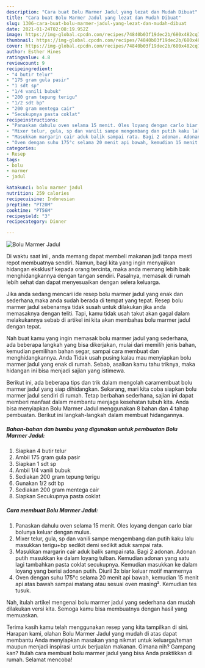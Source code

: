 ```yaml
---
description: "Cara buat Bolu Marmer Jadul yang lezat dan Mudah Dibuat"
title: "Cara buat Bolu Marmer Jadul yang lezat dan Mudah Dibuat"
slug: 1306-cara-buat-bolu-marmer-jadul-yang-lezat-dan-mudah-dibuat
date: 2021-01-24T02:08:19.952Z
image: https://img-global.cpcdn.com/recipes/74840b03f19dec2b/680x482cq70/bolu-marmer-jadul-foto-resep-utama.jpg
thumbnail: https://img-global.cpcdn.com/recipes/74840b03f19dec2b/680x482cq70/bolu-marmer-jadul-foto-resep-utama.jpg
cover: https://img-global.cpcdn.com/recipes/74840b03f19dec2b/680x482cq70/bolu-marmer-jadul-foto-resep-utama.jpg
author: Esther Hines
ratingvalue: 4.8
reviewcount: 9
recipeingredient:
- "4 butir telur"
- "175 gram gula pasir"
- "1 sdt sp"
- "1/4 vanili bubuk"
- "200 gram tepung terigu"
- "1/2 sdt bp"
- "200 gram mentega cair"
- "Secukupnya pasta coklat"
recipeinstructions:
- "Panaskan dahulu oven selama 15 menit. Oles loyang dengan carlo biar bolunya keluar dengan mulus."
- "Mixer telur, gula, sp dan vanili sampe mengembang dan putih kaku lalu masukkan terigu+bp sedikit demi sedikit aduk sampai rata."
- "Masukkan margarin cair aduk balik sampai rata. Bagi 2 adonan. Adonan putih masukkan ke dalam loyang tulban. Kemudian adonan yang satu lagi tambahkan pasta coklat secukupnya. Kemudian masukkan ke dalam loyang yang berisi adonan putih. Diuril 3x biar keluar motif marmernya"
- "Oven dengan suhu 175°c selama 20 menit api bawah, kemudian 15 menit api atas bawah sampai matang atau sesuai oven masing². Kemudian tes tusuk."
categories:
- Resep
tags:
- bolu
- marmer
- jadul

katakunci: bolu marmer jadul 
nutrition: 259 calories
recipecuisine: Indonesian
preptime: "PT20M"
cooktime: "PT56M"
recipeyield: "3"
recipecategory: Dinner

---
```



![Bolu Marmer Jadul](https://img-global.cpcdn.com/recipes/74840b03f19dec2b/680x482cq70/bolu-marmer-jadul-foto-resep-utama.jpg)

Di waktu  saat ini , anda memang dapat membeli makanan jadi tanpa mesti repot membuatnya sendiri. Namun, bagi kita yang ingin menyajikan hidangan eksklusif kepada orang tercinta, maka anda memang lebih baik menghidangkannya dengan tangan sendiri. Pasalnya, memasak di rumah lebih sehat dan dapat menyesuaikan dengan selera keluarga.

Jika anda sedang mencari ide resep bolu marmer jadul yang enak dan sederhana,maka anda sudah berada di tempat yang tepat. Resep bolu marmer jadul  sebenarnya tidak susah untuk dilakukan jika anda memasaknya dengan teliti. Tapi, kamu tidak usah takut akan gagal dalam melakukannya 
sebab di artikel ini kita akan membahas bolu marmer jadul dengan tepat.  



Nah buat kamu yang ingin memasak bolu marmer jadul yang sederhana, ada beberapa langkah yang bisa dikerjakan, mulai dari memilih jenis bahan, kemudian pemilihan bahan segar, sampai cara membuat dan menghidangkannya. Anda Tidak usah pusing kalau mau menyiapkan bolu marmer jadul yang enak di rumah. Sebab, asalkan kamu  tahu triknya, maka hidangan ini bisa menjadi sajian yang istimewa.

Berikut ini, ada beberapa tips dan trik dalam mengolah caramembuat bolu marmer jadul yang siap dihidangkan. Sekarang, mari kita coba siapkan bolu marmer jadul sendiri di rumah. Tetap berbahan sederhana, sajian ini dapat memberi manfaat dalam membantu menjaga kesehatan tubuh kita. Anda bisa menyiapkan Bolu Marmer Jadul menggunakan 8 bahan dan 4 tahap pembuatan. Berikut ini langkah-langkah dalam membuat hidangannya.

<!--inarticleads1-->

##### Bahan-bahan dan bumbu yang digunakan untuk pembuatan Bolu Marmer Jadul:

1. Siapkan 4 butir telur
1. Ambil 175 gram gula pasir
1. Siapkan 1 sdt sp
1. Ambil 1/4 vanili bubuk
1. Sediakan 200 gram tepung terigu
1. Gunakan 1/2 sdt bp
1. Sediakan 200 gram mentega cair
1. Siapkan Secukupnya pasta coklat




<!--inarticleads2-->

##### Cara membuat Bolu Marmer Jadul:

1. Panaskan dahulu oven selama 15 menit. Oles loyang dengan carlo biar bolunya keluar dengan mulus.
1. Mixer telur, gula, sp dan vanili sampe mengembang dan putih kaku lalu masukkan terigu+bp sedikit demi sedikit aduk sampai rata.
1. Masukkan margarin cair aduk balik sampai rata. Bagi 2 adonan. Adonan putih masukkan ke dalam loyang tulban. Kemudian adonan yang satu lagi tambahkan pasta coklat secukupnya. Kemudian masukkan ke dalam loyang yang berisi adonan putih. Diuril 3x biar keluar motif marmernya
1. Oven dengan suhu 175°c selama 20 menit api bawah, kemudian 15 menit api atas bawah sampai matang atau sesuai oven masing². Kemudian tes tusuk.




Nah, itulah artikel mengenai  bolu marmer jadul  yang sederhana dan mudah dilakukan versi kita. Semoga kamu bisa membuatnya dengan hasil yang memuaskan. 

Terima kasih kamu telah menggunakan resep yang kita tampilkan di sini. Harapan kami, olahan  Bolu Marmer Jadul yang mudah di atas dapat membantu Anda menyiapkan masakan yang nikmat untuk keluarga/teman maupun menjadi inspirasi untuk berjualan makanan. Gimana nih? Gampang kan? Itulah cara membuat bolu marmer jadul yang bisa Anda praktikkan di rumah. Selamat mencoba!

